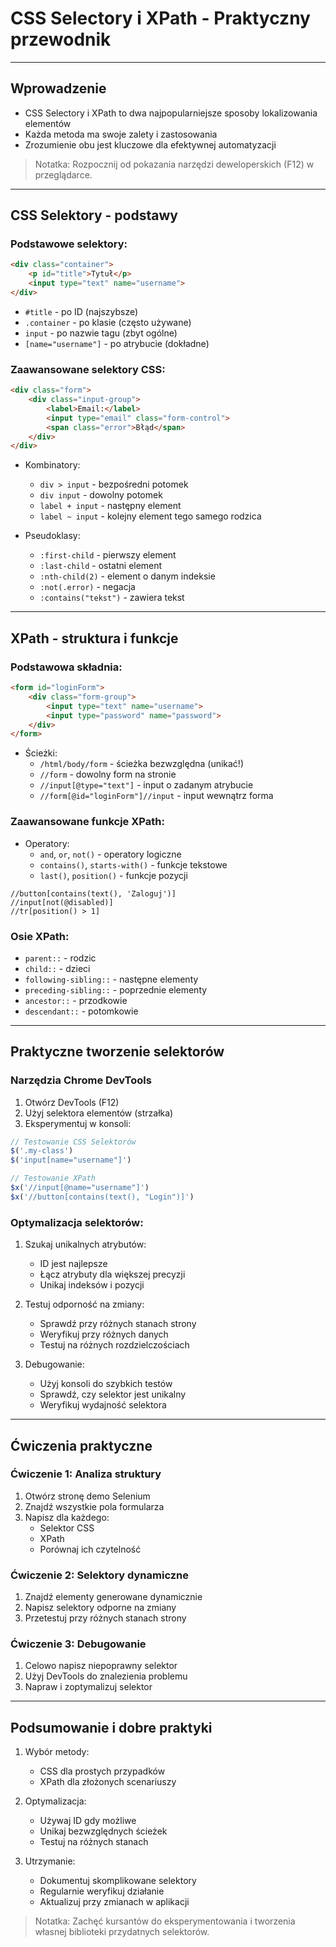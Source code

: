 # CSS Selectory i XPath - Praktyczny przewodnik
---
## Wprowadzenie
- CSS Selectory i XPath to dwa najpopularniejsze sposoby lokalizowania elementów
- Każda metoda ma swoje zalety i zastosowania
- Zrozumienie obu jest kluczowe dla efektywnej automatyzacji

> Notatka: Rozpocznij od pokazania narzędzi deweloperskich (F12) w przeglądarce.
---
## CSS Selektory - podstawy
### Podstawowe selektory:
```html
<div class="container">
    <p id="title">Tytuł</p>
    <input type="text" name="username">
</div>
```

- `#title` - po ID (najszybsze)
- `.container` - po klasie (często używane)
- `input` - po nazwie tagu (zbyt ogólne)
- `[name="username"]` - po atrybucie (dokładne)

### Zaawansowane selektory CSS:
```html
<div class="form">
    <div class="input-group">
        <label>Email:</label>
        <input type="email" class="form-control">
        <span class="error">Błąd</span>
    </div>
</div>
```

- Kombinatory:
  - `div > input` - bezpośredni potomek
  - `div input` - dowolny potomek
  - `label + input` - następny element
  - `label ~ input` - kolejny element tego samego rodzica

- Pseudoklasy:
  - `:first-child` - pierwszy element
  - `:last-child` - ostatni element
  - `:nth-child(2)` - element o danym indeksie
  - `:not(.error)` - negacja
  - `:contains("tekst")` - zawiera tekst
---
## XPath - struktura i funkcje
### Podstawowa składnia:
```html
<form id="loginForm">
    <div class="form-group">
        <input type="text" name="username">
        <input type="password" name="password">
    </div>
</form>
```

- Ścieżki:
  - `/html/body/form` - ścieżka bezwzględna (unikać!)
  - `//form` - dowolny form na stronie
  - `//input[@type="text"]` - input o zadanym atrybucie
  - `//form[@id="loginForm"]//input` - input wewnątrz forma

### Zaawansowane funkcje XPath:
- Operatory:
  - `and`, `or`, `not()` - operatory logiczne
  - `contains()`, `starts-with()` - funkcje tekstowe
  - `last()`, `position()` - funkcje pozycji

```xpath
//button[contains(text(), 'Zaloguj')]
//input[not(@disabled)]
//tr[position() > 1]
```

### Osie XPath:
- `parent::` - rodzic
- `child::` - dzieci
- `following-sibling::` - następne elementy
- `preceding-sibling::` - poprzednie elementy
- `ancestor::` - przodkowie
- `descendant::` - potomkowie
---
## Praktyczne tworzenie selektorów
### Narzędzia Chrome DevTools
1. Otwórz DevTools (F12)
2. Użyj selektora elementów (strzałka)
3. Eksperymentuj w konsoli:
```javascript
// Testowanie CSS Selektorów
$('.my-class') 
$('input[name="username"]')

// Testowanie XPath
$x('//input[@name="username"]')
$x('//button[contains(text(), "Login")]')
```

### Optymalizacja selektorów:
1. Szukaj unikalnych atrybutów:
   - ID jest najlepsze
   - Łącz atrybuty dla większej precyzji
   - Unikaj indeksów i pozycji

2. Testuj odporność na zmiany:
   - Sprawdź przy różnych stanach strony
   - Weryfikuj przy różnych danych
   - Testuj na różnych rozdzielczościach

3. Debugowanie:
   - Użyj konsoli do szybkich testów
   - Sprawdź, czy selektor jest unikalny
   - Weryfikuj wydajność selektora
---
## Ćwiczenia praktyczne
### Ćwiczenie 1: Analiza struktury
1. Otwórz stronę demo Selenium
2. Znajdź wszystkie pola formularza
3. Napisz dla każdego:
   - Selektor CSS
   - XPath
   - Porównaj ich czytelność

### Ćwiczenie 2: Selektory dynamiczne
1. Znajdź elementy generowane dynamicznie
2. Napisz selektory odporne na zmiany
3. Przetestuj przy różnych stanach strony

### Ćwiczenie 3: Debugowanie
1. Celowo napisz niepoprawny selektor
2. Użyj DevTools do znalezienia problemu
3. Napraw i zoptymalizuj selektor

---
## Podsumowanie i dobre praktyki
1. Wybór metody:
   - CSS dla prostych przypadków
   - XPath dla złożonych scenariuszy

2. Optymalizacja:
   - Używaj ID gdy możliwe
   - Unikaj bezwzględnych ścieżek
   - Testuj na różnych stanach

3. Utrzymanie:
   - Dokumentuj skomplikowane selektory
   - Regularnie weryfikuj działanie
   - Aktualizuj przy zmianach w aplikacji

> Notatka: Zachęć kursantów do eksperymentowania i tworzenia własnej biblioteki przydatnych selektorów.